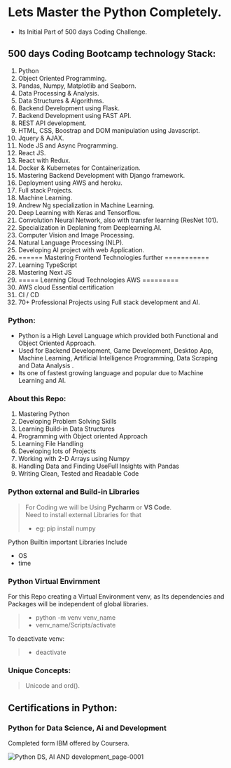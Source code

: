 # Lets Master the Python Completely.

- Its Initial Part of 500 days Coding Challenge.

## 500 days Coding Bootcamp technology Stack:
01. Python
02. Object Oriented Programming.
03. Pandas, Numpy, Matplotlib and Seaborn.
04. Data Processing & Analysis.
05. Data Structures & Algorithms.
06. Backend Development using Flask.
07. Backend Development using FAST API.
08. REST API development.
09. HTML, CSS, Boostrap and DOM manipulation using Javascript.
10. Jquery & AJAX.
11. Node JS and Async Programming.
12. React JS. 
13. React with Redux.
14. Docker & Kubernetes for Containerization.
15. Mastering Backend Development with Django framework.
16. Deployment using AWS and heroku.
17. Full stack Projects.
18. Machine Learning.
19. Andrew Ng specialization in Machine Learning.
20. Deep Learning with Keras and Tensorflow.
21. Convolution Neural Network, also with transfer learning (ResNet 101).
22. Specialization in Deplaning from Deeplearning.AI.
23. Computer Vision and Image Processing.
24. Natural Language Processing (NLP).
25. Developing AI project with web Application.
26. ====== Mastering Frontend Technologies further ===========
27. Learning TypeScript
28. Mastering Next JS
29. ===== Learning Cloud Technologies AWS =========
30. AWS cloud Essential certification
31. CI / CD
32. 70+ Professional Projects using Full stack development and AI. 


### Python:
- Python is a High Level Language which provided both Functional and Object Oriented Approach.
- Used for Backend Development, Game Development, Desktop App, Machine Learning, Artificial Intelligence Programming, Data Scraping and Data Analysis .
- Its one of fastest growing language and popular due to Machine Learning and AI.


### About this Repo:
1. Mastering Python
2. Developing Problem Solving Skills
3. Learning Build-in Data Structures
4. Programming with Object oriented Approach
5. Learning File Handling
6. Developing lots of Projects
6. Working with 2-D Arrays using Numpy
7. Handling Data and Finding UseFull Insights with Pandas
6. Writing Clean, Tested and Readable Code

### Python external and Build-in Libraries

> For Coding we will be Using __Pycharm__ or __VS Code__.<br />
> Need to install external Libraries for that <br />
> - eg: pip install numpy

Python Builtin important Libraries Include
- OS
- time


### Python Virtual Envirnment
For this Repo creating a Virtual Environment venv, as Its dependencies and Packages will be independent of global libraries. <br />
>  - python -m venv venv_name <br />
>  - venv_name/Scripts/activate <br />

To deactivate venv: <br />
> - deactivate


### Unique Concepts:
> Unicode and ord().


## Certifications in Python:


### Python for Data Science, Ai and Development
Completed form IBM offered by Coursera.

![Python DS, AI AND development_page-0001](https://github.com/HassanMahmoodAwan/Python-Programming-Mastering-Bootcamp/assets/125195617/8b1f8231-9ad5-4b85-9e24-e27ac7851b49)

